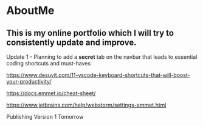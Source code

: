 # AboutMe
This is my online portfolio which I will try to consistently update and improve.
---
Update 1 - Planning to add a **secret** tab on the navbar that leads to 
essential coding shortcuts and must-haves

https://www.desuvit.com/11-vscode-keyboard-shortcuts-that-will-boost-your-productivity/

https://docs.emmet.io/cheat-sheet/

https://www.jetbrains.com/help/webstorm/settings-emmet.html

Publishing Version 1 Tomorrow
